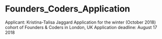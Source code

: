 # Founders_Coders_Application
Applicant: Kristina-Talisa Jaggard 
Application for the winter (October 2018) cohort of Founders & Coders in London, UK
Application deadline: August 17 2018
